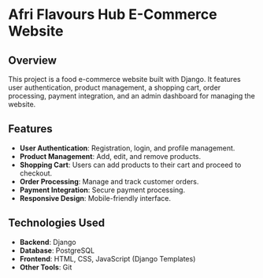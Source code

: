 # Afri Flavours Hub E-Commerce Website

## Overview

This project is a food e-commerce website built with Django. It features user authentication, product management, a
shopping cart, order processing, payment integration, and an admin dashboard for managing the website.

## Features

- **User Authentication**: Registration, login, and profile management.
- **Product Management**: Add, edit, and remove products.
- **Shopping Cart**: Users can add products to their cart and proceed to checkout.
- **Order Processing**: Manage and track customer orders.
- **Payment Integration**: Secure payment processing.
- **Responsive Design**: Mobile-friendly interface.


## Technologies Used

- **Backend**: Django
- **Database**: PostgreSQL
- **Frontend**: HTML, CSS, JavaScript (Django Templates)
- **Other Tools**: Git

